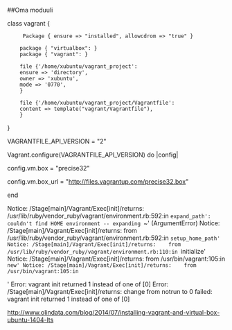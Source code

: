 ##Oma moduuli

class vagrant {

         Package { ensure => "installed", allowcdrom => "true" }

        package { "virtualbox": }
        package { "vagrant": }

        file {'/home/xubuntu/vagrant_project':
        ensure => 'directory',
        owner => 'xubuntu',
        mode => '0770',
        }

        file {'/home/xubuntu/vagrant_project/Vagrantfile':
        content => template("vagrant/Vagrantfile"),
        }
}

VAGRANTFILE_API_VERSION = "2"

Vagrant.configure(VAGRANTFILE_API_VERSION) do |config|

config.vm.box = "precise32"

config.vm.box_url = "http://files.vagrantup.com/precise32.box"

end

Notice: /Stage[main]/Vagrant/Exec[init]/returns: /usr/lib/ruby/vendor_ruby/vagrant/environment.rb:592:in `expand_path': couldn't find HOME environment -- expanding `~' (ArgumentError)
Notice: /Stage[main]/Vagrant/Exec[init]/returns: 	from /usr/lib/ruby/vendor_ruby/vagrant/environment.rb:592:in `setup_home_path'
Notice: /Stage[main]/Vagrant/Exec[init]/returns: 	from /usr/lib/ruby/vendor_ruby/vagrant/environment.rb:110:in `initialize'
Notice: /Stage[main]/Vagrant/Exec[init]/returns: 	from /usr/bin/vagrant:105:in `new'
Notice: /Stage[main]/Vagrant/Exec[init]/returns: 	from /usr/bin/vagrant:105:in `<main>'
Error: vagrant init returned 1 instead of one of [0]
Error: /Stage[main]/Vagrant/Exec[init]/returns: change from notrun to 0 failed: vagrant init returned 1 instead of one of [0]



http://www.olindata.com/blog/2014/07/installing-vagrant-and-virtual-box-ubuntu-1404-lts

